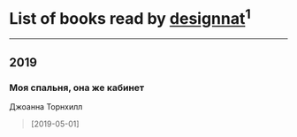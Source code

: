 # List of books read by [designnat](http://vk.com/id5143815)<sup>1</sup>
---

## 2019

### Моя спальня, она же кабинет
Джоанна Торнхилл
> [2019-05-01] 



